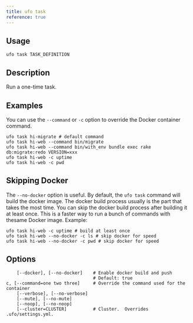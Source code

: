 ```yaml
---
title: ufo task
reference: true
---
```


## Usage

    ufo task TASK_DEFINITION

## Description

Run a one-time task.

## Examples

You can use the `--command` or `-c` option to override the Docker container command.

    ufo task hi-migrate # default command
    ufo task hi-web --command bin/migrate
    ufo task hi-web --command bin/with_env bundle exec rake db:migrate:redo VERSION=xxx
    ufo task hi-web -c uptime
    ufo task hi-web -c pwd

## Skipping Docker

The `--no-docker` option is useful. By default, the `ufo task` command will build the docker image.  The docker build process usually is the part that takes the most time. You can skip the docker build process after building it at least once.  This is a faster way to run a bunch of commands with thesame Docker image. Example:

    ufo task hi-web -c uptime # build at least once
    ufo task hi-web --no-docker -c ls # skip docker for speed
    ufo task hi-web --no-docker -c pwd # skip docker for speed


## Options

```
    [--docker], [--no-docker]    # Enable docker build and push
                                 # Default: true
c, [--command=one two three]     # Override the command used for the container
    [--verbose], [--no-verbose]  
    [--mute], [--no-mute]        
    [--noop], [--no-noop]        
    [--cluster=CLUSTER]          # Cluster.  Overrides .ufo/settings.yml.
```

